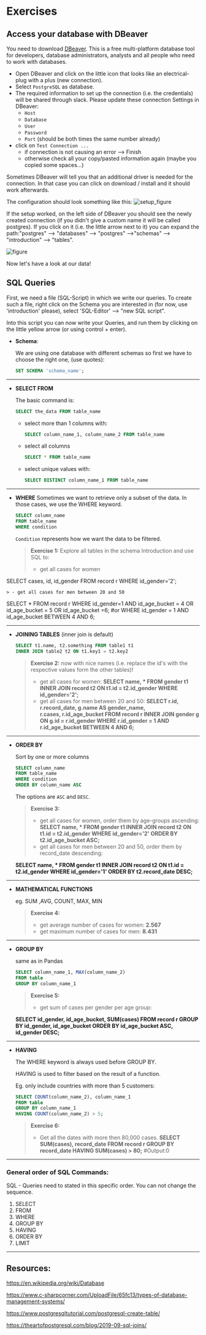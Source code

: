 # Exercises 

## Access your database with DBeaver

You need to download [DBeaver](https://dbeaver.io). This is a free multi-platform database tool for developers, database administrators, analysts and all people who need to work with databases. 

- Open DBeaver and click on the little icon that looks like an electrical-plug with a plus (new connection).
- Select `PostgreSQL` as database.
- The required information to set up the connection (i.e. the credentials) will be shared through slack. Please update these connection Settings in DBeaver:
    - `Host`
    - `Database`
    - `User`
    - `Password`
    - `Port` (should be both times the same number already)
- click on `Test Connection ...`
    - if connection is not causing an error --> Finish
    - otherwise check all your copy/pasted information again (maybe you copied some spaces...)

Sometimes DBeaver will tell you that an additional driver is needed for the connection. In that case you can click on download / install and it should work afterwards.

The configuration should look something like this:
![setup_figure](../images/0.1_database_setup.png)

If the setup worked, on the left side of DBeaver you should see the newly created connection (if you didn't give a custom name it will be called postgres). If you click on it (i.e. the little arrow next to it) you can expand the path:"postgres" --> "databases" --> "postgres" -->"schemas" --> "introduction" --> "tables".

![figure](../images/0.2_database_connection.png)

Now let's have a look at our data!

## SQL Queries

First, we need a file (SQL-Script) in which we write our queries. To create such a file, right click on the Schema you are interested in (for now, use 'introduction' please), select 'SQL-Editor' --> "new SQL script".

Into this script you can now write your Queries, and run them by clicking on the little yellow arrow (or using control + enter).

- **Schema**: 

    We are using one database with different schemas so first we have to choose the right one, (use quotes):
    ```SQL
    SET SCHEMA 'schema_name'; 
    ```

---
- **SELECT FROM**

    The basic command is:
    ```SQL
    SELECT the_data FROM table_name
    ```
   
    - select more than 1 columns with:
      ```SQL
      SELECT column_name_1, column_name_2 FROM table_name
      ```
   
    - select all columns
      ```SQL
      SELECT * FROM table_name
      ```
    - select unique values with:
      ```SQL
      SELECT DISTINCT column_name_1 FROM table_name
      ```

---
- **WHERE**
    Sometimes we want to retrieve only a subset of the data. In those cases, we use the WHERE keyword. 

    ```SQL
    SELECT column_name
    FROM table_name
    WHERE condition
    ```

    `Condition` represents how we want the data to be filtered.

    > **Exercise 1:** 
    > Explore all tables in the schema Introduction and use SQL to:
    > - get all cases for women

SELECT cases, id, id_gender FROM record r 
WHERE id_gender='2';

    > - get all cases for men between 20 and 50

SELECT * FROM record r 
WHERE id_gender=1 AND id_age_bucket = 4 OR id_age_bucket = 5 OR  id_age_bucket =6;
#or WHERE id_gender = 1 AND id_age_bucket BETWEEN 4 AND 6;

----
- **JOINING TABLES**
    (inner join is default)

    ```SQL
    SELECT t1.name, t2.something FROM table1 t1
    INNER JOIN table2 t2 ON t1.key1 = t2.key2
    ```

    > **Exercise 2:** now with nice names (i.e. replace the id's with the respective values form the other tables)!
    > - get all cases for women:
    **SELECT name, * FROM  gender t1
INNER JOIN record t2 ON t1.id = t2.id_gender
WHERE id_gender='2';** 
    > - get all cases for men between 20 and 50: 
    **SELECT 
	r.id, 
	r.record_date, 
	g.name AS gender_name,  
	r.cases, r.id_age_bucket 
FROM 
	record r 
INNER JOIN 
	gender g ON g.id = r.id_gender
WHERE 
	r.id_gender = 1 AND r.id_age_bucket BETWEEN 4 AND 6;**

---
- **ORDER BY**
    
    Sort by one or more columns

    ```SQL
    SELECT column_name
    FROM table_name
    WHERE condition
    ORDER BY column_name ASC
    ```
    
    The options are `ASC` and `DESC`.

    > **Exercise 3:** 
    > - get all cases for women, order them by age-groups ascending:
    **SELECT name, * FROM gender t1
INNER JOIN record t2 ON t1.id = t2.id_gender
WHERE id_gender='2'
ORDER BY t2.id_age_bucket ASC;**
    > - get all cases for men between 20 and 50, order them by record_date descending:

    **SELECT name, * FROM gender t1
INNER JOIN record t2 ON t1.id = t2.id_gender
WHERE id_gender='1'
ORDER BY t2.record_date DESC;**

---
- **MATHEMATICAL FUNCTIONS**

    eg. SUM ,AVG, COUNT, MAX, MIN

    > **Exercise 4:** 
    > - get average number of cases for women:
    **2.567**
    > - get maximum number of cases for men:
    **8.431**

---
- **GROUP BY**
    
    same as in Pandas

    ```SQL
    SELECT column_name_1, MAX(column_name_2) 
    FROM table
    GROUP BY column_name_1
    ```

    > **Exercise 5:** 
    > - get sum of cases per gender per age group:

    **SELECT id_gender, id_age_bucket, SUM(cases) 
    FROM record r 
    GROUP BY id_gender, id_age_bucket
    ORDER BY 
	id_age_bucket ASC,
	id_gender DESC;**

---
- **HAVING**
    
    The WHERE keyword is always used before GROUP BY. 

    HAVING is used to filter based on the result of a function.

    Eg. only include countries with more than 5 customers:

    ```SQL
    SELECT COUNT(column_name_2), column_name_1
    FROM table
    GROUP BY column_name_1
    HAVING COUNT(column_name_2) > 5; 
    ```

    > **Exercise 6:** 
    > - Get all the dates with more then 80,000 cases.
    **SELECT SUM(cases), record_date 
FROM record r 
GROUP BY record_date 
HAVING SUM(cases) > 80;** #Output:0 
---

### General order of SQL Commands:
SQL - Queries need to stated in this specific order. You can not change the sequence.
1. SELECT 
1. FROM
1. WHERE
1. GROUP BY
1. HAVING
1. ORDER BY
1. LIMIT


---
## Resources:

https://en.wikipedia.org/wiki/Database

https://www.c-sharpcorner.com/UploadFile/65fc13/types-of-database-management-systems/

https://www.postgresqltutorial.com/postgresql-create-table/

https://theartofpostgresql.com/blog/2019-09-sql-joins/
